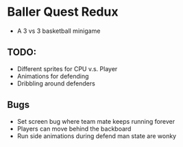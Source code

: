 # Baller Quest Redux

- A 3 vs 3 basketball minigame

## TODO:

- Different sprites for CPU v.s. Player
- Animations for defending
- Dribbling around defenders

## Bugs

- Set screen bug where team mate keeps running forever
- Players can move behind the backboard
- Run side animations during defend man state are wonky
